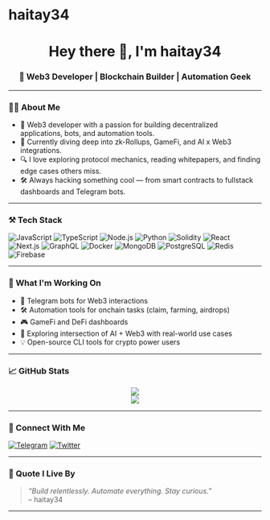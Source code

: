 # haitay34
<h1 align="center">Hey there 👋, I'm haitay34</h1>
<h3 align="center">🚀 Web3 Developer | Blockchain Builder | Automation Geek</h3>

---

### 🧑‍💻 About Me

- 🧠 Web3 developer with a passion for building decentralized applications, bots, and automation tools.
- 🔗 Currently diving deep into zk-Rollups, GameFi, and AI x Web3 integrations.
- 🔍 I love exploring protocol mechanics, reading whitepapers, and finding edge cases others miss.
- 🛠 Always hacking something cool — from smart contracts to fullstack dashboards and Telegram bots.

---

### ⚒️ Tech Stack

![JavaScript](https://img.shields.io/badge/-JavaScript-F7DF1E?logo=javascript&logoColor=000)
![TypeScript](https://img.shields.io/badge/-TypeScript-3178C6?logo=typescript&logoColor=fff)
![Node.js](https://img.shields.io/badge/-Node.js-339933?logo=node.js&logoColor=fff)
![Python](https://img.shields.io/badge/-Python-3776AB?logo=python&logoColor=fff)
![Solidity](https://img.shields.io/badge/-Solidity-363636?logo=solidity&logoColor=fff)
![React](https://img.shields.io/badge/-React-61DAFB?logo=react&logoColor=000)
![Next.js](https://img.shields.io/badge/-Next.js-000000?logo=next.js&logoColor=fff)
![GraphQL](https://img.shields.io/badge/-GraphQL-E10098?logo=graphql&logoColor=fff)
![Docker](https://img.shields.io/badge/-Docker-2496ED?logo=docker&logoColor=fff)
![MongoDB](https://img.shields.io/badge/-MongoDB-47A248?logo=mongodb&logoColor=fff)
![PostgreSQL](https://img.shields.io/badge/-Postgres-4169E1?logo=postgresql&logoColor=fff)
![Redis](https://img.shields.io/badge/-Redis-DC382D?logo=redis&logoColor=fff)
![Firebase](https://img.shields.io/badge/-Firebase-FFCA28?logo=firebase&logoColor=000)

---

### 🔭 What I'm Working On

- 🤖 Telegram bots for Web3 interactions
- 🛠 Automation tools for onchain tasks (claim, farming, airdrops)
- 🎮 GameFi and DeFi dashboards
- 🧬 Exploring intersection of AI + Web3 with real-world use cases
- 💡 Open-source CLI tools for crypto power users

---

### 📈 GitHub Stats

<p align="center">
  <img src="https://github-readme-streak-stats.herokuapp.com/?user=tehneydobertz&theme=tokyonight" />
  <br />
  <img src="https://github-readme-stats.vercel.app/api/top-langs/?username=tehneydobertz&layout=compact&theme=tokyonight&langs_count=6" />
</p>

---

### 🤝 Connect With Me

[![Telegram](https://img.shields.io/badge/Telegram-2CA5E0?logo=telegram&logoColor=fff)](https://t.me/toshihew)
[![Twitter](https://img.shields.io/badge/Twitter-1DA1F2?logo=twitter&logoColor=fff)](https://twitter.com/moouhhib)


---

### 💬 Quote I Live By

> *“Build relentlessly. Automate everything. Stay curious.”*  
> – haitay34

---
